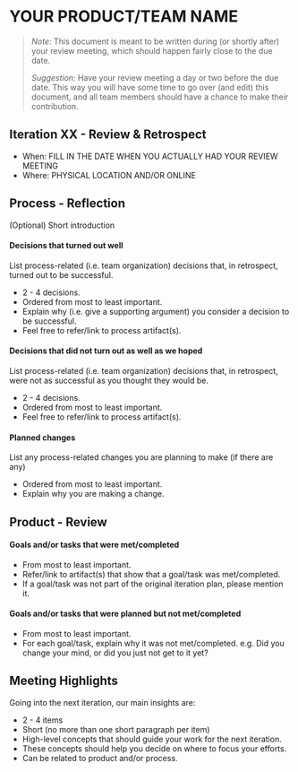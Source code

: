﻿# YOUR PRODUCT/TEAM NAME

 > _Note:_ This document is meant to be written during (or shortly after) your review meeting, which should happen fairly close to the due date.
 > 
 > _Suggestion:_ Have your review meeting a day or two before the due date. This way you will have some time to go over (and edit) this document, and all team members should have a chance to make their contribution.

## Iteration XX - Review & Retrospect

* When: FILL IN THE DATE WHEN YOU ACTUALLY HAD YOUR REVIEW MEETING
* Where: PHYSICAL LOCATION AND/OR ONLINE

## Process - Reflection

(Optional) Short introduction

#### Decisions that turned out well

List process-related (i.e. team organization) decisions that, in retrospect, turned out to be successful.

* 2 - 4 decisions.
* Ordered from most to least important.
* Explain why (i.e. give a supporting argument) you consider a decision to be successful.
* Feel free to refer/link to process artifact(s).

#### Decisions that did not turn out as well as we hoped

List process-related (i.e. team organization) decisions that, in retrospect, were not as successful as you thought they would be.

* 2 - 4 decisions.
* Ordered from most to least important.
* Feel free to refer/link to process artifact(s).

#### Planned changes

List any process-related changes you are planning to make (if there are any)

* Ordered from most to least important.
* Explain why you are making a change.

## Product - Review

#### Goals and/or tasks that were met/completed

* From most to least important.
* Refer/link to artifact(s) that show that a goal/task was met/completed.
* If a goal/task was not part of the original iteration plan, please mention it.

#### Goals and/or tasks that were planned but not met/completed

* From most to least important.
* For each goal/task, explain why it was not met/completed.
   e.g. Did you change your mind, or did you just not get to it yet?

## Meeting Highlights

Going into the next iteration, our main insights are:

* 2 - 4 items
* Short (no more than one short paragraph per item)
* High-level concepts that should guide your work for the next iteration.
* These concepts should help you decide on where to focus your efforts.
* Can be related to product and/or process.
